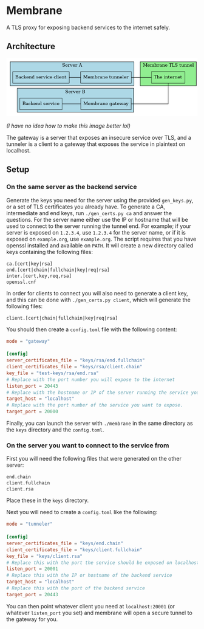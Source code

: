 # Membrane
A TLS proxy for exposing backend services to the internet safely.

## Architecture
![architecture diagram](docs/architecture.png)

_(I have no idea how to make this image better lol)_

The gateway is a server that exposes an insecure service over TLS, and a tunneler is a client to a gateway that exposes the service in plaintext on localhost.

## Setup
### On the same server as the backend service
Generate the keys you need for the server using the provided `gen_keys.py`, or a set of TLS certificates you already have.
To generate a CA, intermediate and end keys, run `./gen_certs.py ca` and answer the questions. For the server name either use the IP or hostname that will be used to connect to the server running the tunnel end. For example; if your server is exposed on `1.2.3.4`, use `1.2.3.4` for the server name, or if it is exposed on `example.org`, use `example.org`. The script requires that you have openssl installed and available on `PATH`. It will create a new directory called keys containing the following files:
```
ca.[cert|key|rsa]
end.[cert|chain|fullchain|key|req|rsa]
inter.[cert,key,req,rsa]
openssl.cnf
```

In order for clients to connect you will also need to generate a client key, and this can be done with `./gen_certs.py client`, which will generate the following files:
```
client.[cert|chain|fullchain|key|req|rsa]
```

You should then create a `config.toml` file with the following content:
```toml
mode = "gateway"

[config]
server_certificates_file = "keys/rsa/end.fullchain"
client_certificates_file = "keys/rsa/client.chain"
key_file = "test-keys/rsa/end.rsa"
# Replace with the port number you will expose to the internet
listen_port = 20443
# Replace with the hostname or IP of the server running the service you want to expose
target_host = "localhost"
# Replace with the port number of the service you want to expose.
target_port = 20000
```

Finally, you can launch the server with `./membrane` in the same directory as the `keys` directory and the `config.toml`.

### On the server you want to connect to the service from
First you will need the following files that were generated on the other server:
```
end.chain
client.fullchain
client.rsa
```
Place these in the `keys` directory.

Next you will need to create a `config.toml` like the following:
```toml
mode = "tunneler"

[config]
server_certificates_file = "keys/end.chain"
client_certificates_file = "keys/client.fullchain"
key_file = "keys/client.rsa"
# Replace this with the port the service should be exposed on localhost
listen_port = 20001
# Replace this with the IP or hostname of the backend service
target_host = "localhost"
# Replace this with the port of the backend service
target_port = 20443
```

You can then point whatever client you need at `localhost:20001` (or whatever `listen_port` you set) and membrane will open a secure tunnel to the gateway for you.
